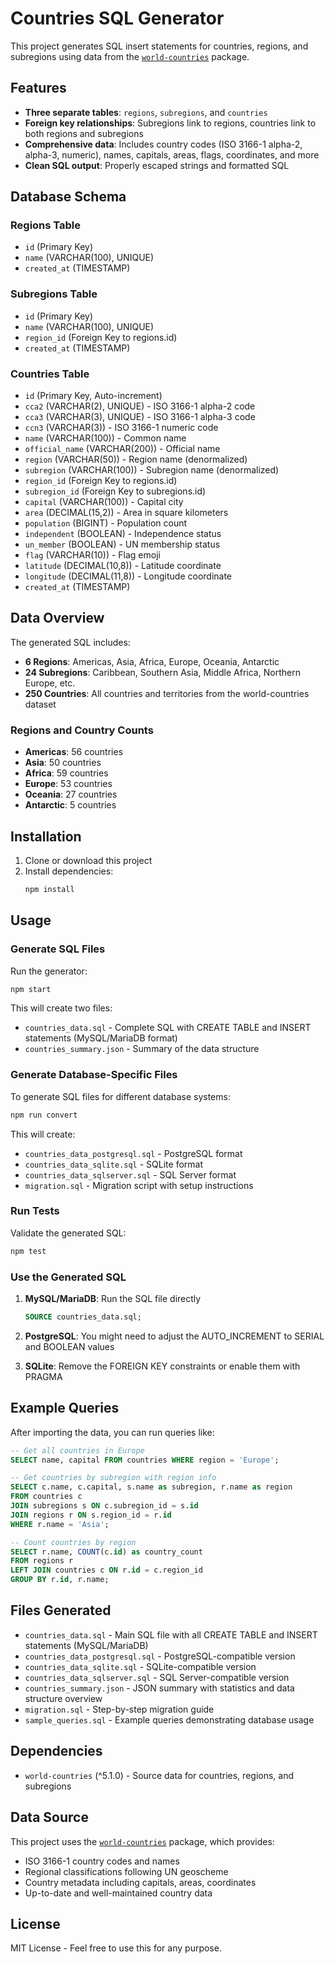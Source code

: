 # Countries SQL Generator

This project generates SQL insert statements for countries, regions, and subregions using data from the [`world-countries`](https://github.com/mledoze/world-countries) package.

## Features

- **Three separate tables**: `regions`, `subregions`, and `countries`
- **Foreign key relationships**: Subregions link to regions, countries link to both regions and subregions
- **Comprehensive data**: Includes country codes (ISO 3166-1 alpha-2, alpha-3, numeric), names, capitals, areas, flags, coordinates, and more
- **Clean SQL output**: Properly escaped strings and formatted SQL

## Database Schema

### Regions Table
- `id` (Primary Key)
- `name` (VARCHAR(100), UNIQUE)
- `created_at` (TIMESTAMP)

### Subregions Table
- `id` (Primary Key)
- `name` (VARCHAR(100), UNIQUE)
- `region_id` (Foreign Key to regions.id)
- `created_at` (TIMESTAMP)

### Countries Table
- `id` (Primary Key, Auto-increment)
- `cca2` (VARCHAR(2), UNIQUE) - ISO 3166-1 alpha-2 code
- `cca3` (VARCHAR(3), UNIQUE) - ISO 3166-1 alpha-3 code
- `ccn3` (VARCHAR(3)) - ISO 3166-1 numeric code
- `name` (VARCHAR(100)) - Common name
- `official_name` (VARCHAR(200)) - Official name
- `region` (VARCHAR(50)) - Region name (denormalized)
- `subregion` (VARCHAR(100)) - Subregion name (denormalized)
- `region_id` (Foreign Key to regions.id)
- `subregion_id` (Foreign Key to subregions.id)
- `capital` (VARCHAR(100)) - Capital city
- `area` (DECIMAL(15,2)) - Area in square kilometers
- `population` (BIGINT) - Population count
- `independent` (BOOLEAN) - Independence status
- `un_member` (BOOLEAN) - UN membership status
- `flag` (VARCHAR(10)) - Flag emoji
- `latitude` (DECIMAL(10,8)) - Latitude coordinate
- `longitude` (DECIMAL(11,8)) - Longitude coordinate
- `created_at` (TIMESTAMP)

## Data Overview

The generated SQL includes:

- **6 Regions**: Americas, Asia, Africa, Europe, Oceania, Antarctic
- **24 Subregions**: Caribbean, Southern Asia, Middle Africa, Northern Europe, etc.
- **250 Countries**: All countries and territories from the world-countries dataset

### Regions and Country Counts

- **Americas**: 56 countries
- **Asia**: 50 countries  
- **Africa**: 59 countries
- **Europe**: 53 countries
- **Oceania**: 27 countries
- **Antarctic**: 5 countries

## Installation

1. Clone or download this project
2. Install dependencies:
   ```bash
   npm install
   ```

## Usage

### Generate SQL Files

Run the generator:
```bash
npm start
```

This will create two files:
- `countries_data.sql` - Complete SQL with CREATE TABLE and INSERT statements (MySQL/MariaDB format)
- `countries_summary.json` - Summary of the data structure

### Generate Database-Specific Files

To generate SQL files for different database systems:
```bash
npm run convert
```

This will create:
- `countries_data_postgresql.sql` - PostgreSQL format
- `countries_data_sqlite.sql` - SQLite format  
- `countries_data_sqlserver.sql` - SQL Server format
- `migration.sql` - Migration script with setup instructions

### Run Tests

Validate the generated SQL:
```bash
npm test
```

### Use the Generated SQL

1. **MySQL/MariaDB**: Run the SQL file directly
   ```sql
   SOURCE countries_data.sql;
   ```

2. **PostgreSQL**: You might need to adjust the AUTO_INCREMENT to SERIAL and BOOLEAN values

3. **SQLite**: Remove the FOREIGN KEY constraints or enable them with PRAGMA

## Example Queries

After importing the data, you can run queries like:

```sql
-- Get all countries in Europe
SELECT name, capital FROM countries WHERE region = 'Europe';

-- Get countries by subregion with region info
SELECT c.name, c.capital, s.name as subregion, r.name as region
FROM countries c
JOIN subregions s ON c.subregion_id = s.id
JOIN regions r ON s.region_id = r.id
WHERE r.name = 'Asia';

-- Count countries by region
SELECT r.name, COUNT(c.id) as country_count
FROM regions r
LEFT JOIN countries c ON r.id = c.region_id
GROUP BY r.id, r.name;
```

## Files Generated

- `countries_data.sql` - Main SQL file with all CREATE TABLE and INSERT statements (MySQL/MariaDB)
- `countries_data_postgresql.sql` - PostgreSQL-compatible version
- `countries_data_sqlite.sql` - SQLite-compatible version
- `countries_data_sqlserver.sql` - SQL Server-compatible version
- `countries_summary.json` - JSON summary with statistics and data structure overview
- `migration.sql` - Step-by-step migration guide
- `sample_queries.sql` - Example queries demonstrating database usage

## Dependencies

- `world-countries` (^5.1.0) - Source data for countries, regions, and subregions

## Data Source

This project uses the [`world-countries`](https://github.com/mledoze/world-countries) package, which provides:
- ISO 3166-1 country codes and names
- Regional classifications following UN geoscheme
- Country metadata including capitals, areas, coordinates
- Up-to-date and well-maintained country data

## License

MIT License - Feel free to use this for any purpose.
